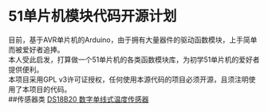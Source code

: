 # 51单片机模块代码开源计划
目前，基于AVR单片机的Arduino，由于拥有大量器件的驱动函数模块，上手简单而被爱好者追捧。<br/>
本人受此启发，打算做一个51单片机的各类函数模块库，为初学51单片机的爱好者提供便利。<br/>
本项目采用GPL v3许可证授权，任何使用本源代码的项目必须开源，且须注明使用了本项目的代码。<br/>
##传感器类
<a href="https://github.com/qwgg9654/51freecode/tree/master/DS18B20" target="_blank" >DS18B20 数字单线式温度传感器</a> <br/>
